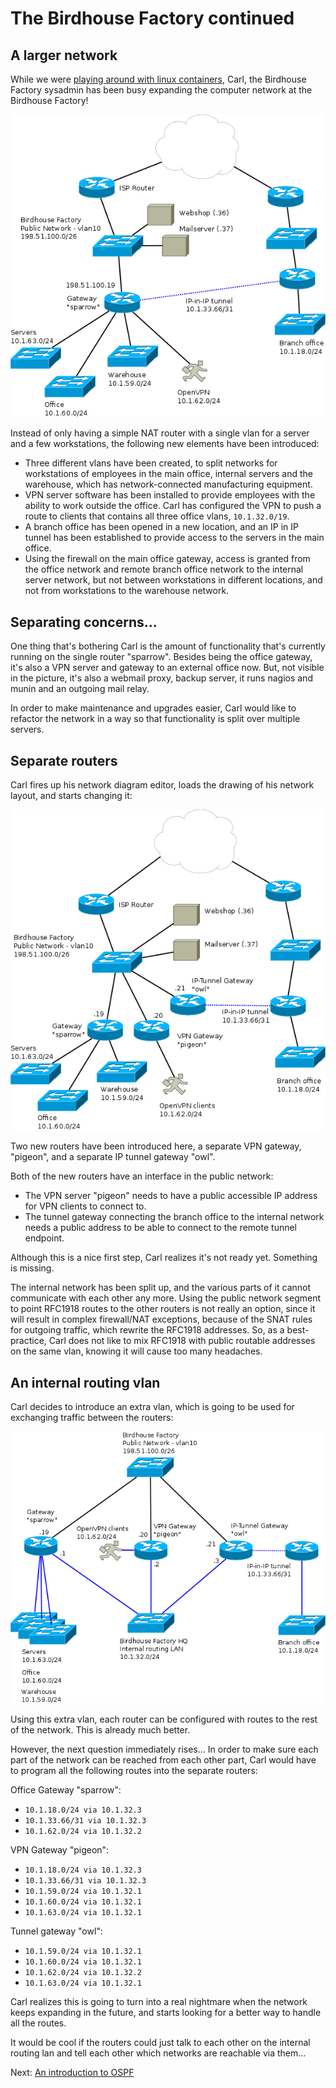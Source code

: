 # The Birdhouse Factory continued

## A larger network

While we were [playing around with linux containers](/birdhouse-intro/README.md), Carl, the Birdhouse Factory sysadmin has been busy expanding the computer network at the Birdhouse Factory!

![Birdhouse network with vlans and vpn](/birdhouse-vlans-vpn/birdhouse-vlans-vpn.png)

Instead of only having a simple NAT router with a single vlan for a server and a few workstations, the following new elements have been introduced:

 * Three different vlans have been created, to split networks for workstations of employees in the main office, internal servers and the warehouse, which has network-connected manufacturing equipment.
 * VPN server software has been installed to provide employees with the ability to work outside the office. Carl has configured the VPN to push a route to clients that contains all three office vlans, `10.1.32.0/19`.
 * A branch office has been opened in a new location, and an IP in IP tunnel has been established to provide access to the servers in the main office.
 * Using the firewall on the main office gateway, access is granted from the office network and remote branch office network to the internal server network, but not between workstations in different locations, and not from workstations to the warehouse network.

## Separating concerns...

One thing that's bothering Carl is the amount of functionality that's currently running on the single router "sparrow". Besides being the office gateway, it's also a VPN server and gateway to an external office now. But, not visible in the picture, it's also a webmail proxy, backup server, it runs nagios and munin and an outgoing mail relay.

In order to make maintenance and upgrades easier, Carl would like to refactor the network in a way so that functionality is split over multiple servers.

## Separate routers

Carl fires up his network diagram editor, loads the drawing of his network layout, and starts changing it:

![Birdhouse network with split routers](/birdhouse-vlans-vpn/birdhouse-vlans-vpn-split.png)

Two new routers have been introduced here, a separate VPN gateway, "pigeon", and a separate IP tunnel gateway "owl".

Both of the new routers have an interface in the public network:

 * The VPN server "pigeon" needs to have a public accessible IP address for VPN clients to connect to.
 * The tunnel gateway connecting the branch office to the internal network needs a public address to be able to connect to the remote tunnel endpoint.

Although this is a nice first step, Carl realizes it's not ready yet. Something is missing.

The internal network has been split up, and the various parts of it cannot communicate with each other any more. Using the public network segment to point RFC1918 routes to the other routers is not really an option, since it will result in complex firewall/NAT exceptions, because of the SNAT rules for outgoing traffic, which rewrite the RFC1918 addresses. So, as a best-practice, Carl does not like to mix RFC1918 with public routable addresses on the same vlan, knowing it will cause too many headaches.

## An internal routing vlan

Carl decides to introduce an extra vlan, which is going to be used for exchanging traffic between the routers:

![Birdhouse network with split routers and internal routing vlan](/birdhouse-vlans-vpn/birdhouse-vlans-vpn-split-routing-vlan.png)

Using this extra vlan, each router can be configured with routes to the rest of the network. This is already much better.

However, the next question immediately rises... In order to make sure each part of the network can be reached from each other part, Carl would have to program all the following routes into the separate routers:

Office Gateway "sparrow":  
 * `10.1.18.0/24 via 10.1.32.3`
 * `10.1.33.66/31 via 10.1.32.3`
 * `10.1.62.0/24 via 10.1.32.2`

VPN Gateway "pigeon":  
 * `10.1.18.0/24 via 10.1.32.3`
 * `10.1.33.66/31 via 10.1.32.3`
 * `10.1.59.0/24 via 10.1.32.1`
 * `10.1.60.0/24 via 10.1.32.1`
 * `10.1.63.0/24 via 10.1.32.1`

Tunnel gateway "owl":  
 * `10.1.59.0/24 via 10.1.32.1`
 * `10.1.60.0/24 via 10.1.32.1`
 * `10.1.62.0/24 via 10.1.32.2`
 * `10.1.63.0/24 via 10.1.32.1`

Carl realizes this is going to turn into a real nightmare when the network keeps expanding in the future, and starts looking for a better way to handle all the routes.

It would be cool if the routers could just talk to each other on the internal routing lan and tell each other which networks are reachable via them...

Next: [An introduction to OSPF](/ospf-intro/README.md)
